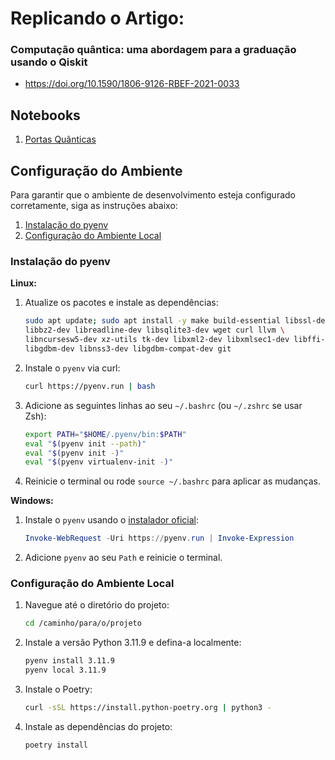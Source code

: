# Replicando o Artigo: 
### Computação quântica: uma abordagem para a graduação usando o Qiskit

* https://doi.org/10.1590/1806-9126-RBEF-2021-0033

## Notebooks


1. [Portas Quânticas](notebooks/01_portas_quanticas.ipynb)


## Configuração do Ambiente

Para garantir que o ambiente de desenvolvimento esteja configurado corretamente, siga as instruções abaixo:

1. [Instalação do pyenv](#instalação-do-pyenv)
2. [Configuração do Ambiente Local](#configuração-do-ambiente-local)

### Instalação do pyenv

**Linux:**

1. Atualize os pacotes e instale as dependências:
    ```bash
    sudo apt update; sudo apt install -y make build-essential libssl-dev zlib1g-dev \
    libbz2-dev libreadline-dev libsqlite3-dev wget curl llvm \
    libncursesw5-dev xz-utils tk-dev libxml2-dev libxmlsec1-dev libffi-dev liblzma-dev \
    libgdbm-dev libnss3-dev libgdbm-compat-dev git
    ```

2. Instale o `pyenv` via curl:
    ```bash
    curl https://pyenv.run | bash
    ```

3. Adicione as seguintes linhas ao seu `~/.bashrc` (ou `~/.zshrc` se usar Zsh):
    ```bash
    export PATH="$HOME/.pyenv/bin:$PATH"
    eval "$(pyenv init --path)"
    eval "$(pyenv init -)"
    eval "$(pyenv virtualenv-init -)"
    ```

4. Reinicie o terminal ou rode `source ~/.bashrc` para aplicar as mudanças.

**Windows:**

1. Instale o `pyenv` usando o [instalador oficial](https://github.com/pyenv-win/pyenv-win#installation):
    ```powershell
    Invoke-WebRequest -Uri https://pyenv.run | Invoke-Expression
    ```

2. Adicione `pyenv` ao seu `Path` e reinicie o terminal.

### Configuração do Ambiente Local

1. Navegue até o diretório do projeto:
    ```bash
    cd /caminho/para/o/projeto
    ```

2. Instale a versão Python 3.11.9 e defina-a localmente:
    ```bash
    pyenv install 3.11.9
    pyenv local 3.11.9
    ```

3. Instale o Poetry:
    ```bash
    curl -sSL https://install.python-poetry.org | python3 -
    ```

4. Instale as dependências do projeto:
    ```bash
    poetry install
    ```